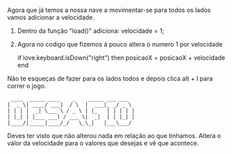 
Agora que já temos a nossa nave a movimentar-se para todos os lados vamos adicionar a velocidade.

1. Dentro da função "load()" adiciona:
   velocidade = 1;

2. Agora no codigo que fizemos á pouco altera o numero 1 por velocidade

   if love.keyboard.isDown("right") then
     posicaoX = posicaoX + velocidade
   end

Não te esqueças de fazer para os lados todos e depois clica alt + l para correr o jogo.


     ____  _____ ____    _    _____ ___ ___  
    |  _ \| ____/ ___|  / \  |  ___|_ _/ _ \
    | | | |  _| \___ \ / _ \ | |_   | | | | |
    | |_| | |___ ___) / ___ \|  _|  | | |_| |
    |____/|_____|____/_/   \_\_|   |___\___/


Deves ter visto que não alterou nada em relação ao que tinhamos.
Altera o valor da velocidade para o valores que desejas e vê que acontece.